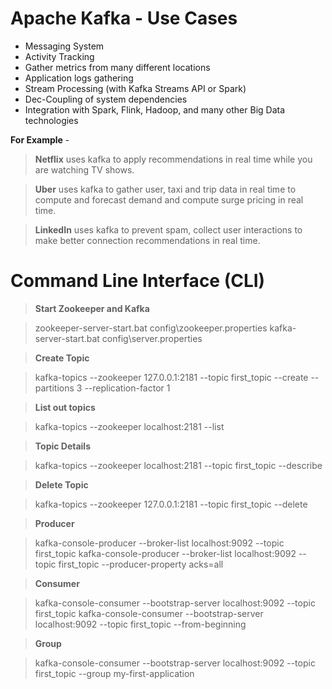 # Apache Kafka - Use Cases 

- Messaging System
- Activity Tracking
- Gather metrics from many different locations
- Application logs gathering
- Stream Processing (with Kafka Streams API or Spark)
- Dec-Coupling of system dependencies
- Integration with Spark, Flink, Hadoop, and many other Big Data technologies

**For Example** -

> **Netflix** uses kafka to apply recommendations in real time while you are watching TV shows.

> **Uber** uses kafka to gather user, taxi and trip data in real time to compute and forecast demand and compute surge pricing in real time.

> **LinkedIn** uses kafka to prevent spam, collect user interactions to make better connection recommendations in real time. 



# Command Line Interface (CLI)

> **Start Zookeeper and Kafka**

> zookeeper-server-start.bat config\zookeeper.properties
> kafka-server-start.bat config\server.properties

> **Create Topic**

> kafka-topics --zookeeper 127.0.0.1:2181 --topic first_topic --create --partitions 3 --replication-factor 1

> **List out topics**

> kafka-topics --zookeeper localhost:2181 --list

> **Topic Details**

> kafka-topics --zookeeper localhost:2181 --topic first_topic --describe

> **Delete Topic**

> kafka-topics --zookeeper 127.0.0.1:2181 --topic first_topic --delete

> **Producer**

> kafka-console-producer --broker-list localhost:9092 --topic first_topic
> kafka-console-producer --broker-list localhost:9092 --topic first_topic --producer-property acks=all

> **Consumer**

> kafka-console-consumer --bootstrap-server localhost:9092 --topic first_topic
> kafka-console-consumer --bootstrap-server localhost:9092 --topic first_topic --from-beginning

> **Group**

> kafka-console-consumer --bootstrap-server localhost:9092 --topic first_topic --group my-first-application